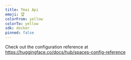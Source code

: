 ```yaml
---
title: Tmai Api
emoji: 🏆
colorFrom: yellow
colorTo: yellow
sdk: docker
pinned: false
---
```


Check out the configuration reference at https://huggingface.co/docs/hub/spaces-config-reference
